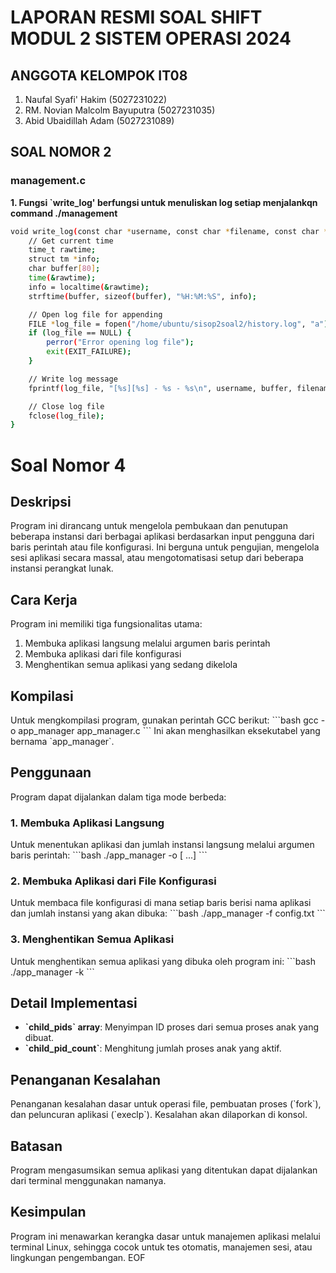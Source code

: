 # LAPORAN RESMI SOAL SHIFT MODUL 2 SISTEM OPERASI 2024
## ANGGOTA KELOMPOK IT08

1. Naufal Syafi' Hakim          (5027231022)
2. RM. Novian Malcolm Bayuputra (5027231035)
3. Abid Ubaidillah Adam         (5027231089)

## SOAL NOMOR 2

### management.c

**1. Fungsi `write_log' berfungsi untuk menuliskan log setiap menjalankqn command ./management**
```bash
void write_log(const char *username, const char *filename, const char *action) {
    // Get current time
    time_t rawtime;
    struct tm *info;
    char buffer[80];
    time(&rawtime);
    info = localtime(&rawtime);
    strftime(buffer, sizeof(buffer), "%H:%M:%S", info);

    // Open log file for appending
    FILE *log_file = fopen("/home/ubuntu/sisop2soal2/history.log", "a");
    if (log_file == NULL) {
        perror("Error opening log file");
        exit(EXIT_FAILURE);
    }

    // Write log message
    fprintf(log_file, "[%s][%s] - %s - %s\n", username, buffer, filename, action);

    // Close log file
    fclose(log_file);
}
```
# Soal Nomor 4
## Deskripsi
Program ini dirancang untuk mengelola pembukaan dan penutupan beberapa instansi dari berbagai aplikasi berdasarkan input pengguna dari baris perintah atau file konfigurasi. Ini berguna untuk pengujian, mengelola sesi aplikasi secara massal, atau mengotomatisasi setup dari beberapa instansi perangkat lunak.

## Cara Kerja
Program ini memiliki tiga fungsionalitas utama:
1. Membuka aplikasi langsung melalui argumen baris perintah
2. Membuka aplikasi dari file konfigurasi
3. Menghentikan semua aplikasi yang sedang dikelola

## Kompilasi
Untuk mengkompilasi program, gunakan perintah GCC berikut:
\`\`\`bash
gcc -o app_manager app_manager.c
\`\`\`
Ini akan menghasilkan eksekutabel yang bernama \`app_manager\`.

## Penggunaan
Program dapat dijalankan dalam tiga mode berbeda:

### 1. Membuka Aplikasi Langsung
Untuk menentukan aplikasi dan jumlah instansi langsung melalui argumen baris perintah:
\`\`\`bash
./app_manager -o <app1> <num1> [<app2> <num2> ...]
\`\`\`
### 2. Membuka Aplikasi dari File Konfigurasi
Untuk membaca file konfigurasi di mana setiap baris berisi nama aplikasi dan jumlah instansi yang akan dibuka:
\`\`\`bash
./app_manager -f config.txt
\`\`\`
### 3. Menghentikan Semua Aplikasi
Untuk menghentikan semua aplikasi yang dibuka oleh program ini:
\`\`\`bash
./app_manager -k
\`\`\`

## Detail Implementasi
- **\`child_pids\` array**: Menyimpan ID proses dari semua proses anak yang dibuat.
- **\`child_pid_count\`**: Menghitung jumlah proses anak yang aktif.

## Penanganan Kesalahan
Penanganan kesalahan dasar untuk operasi file, pembuatan proses (\`fork\`), dan peluncuran aplikasi (\`execlp\`). Kesalahan akan dilaporkan di konsol.

## Batasan
Program mengasumsikan semua aplikasi yang ditentukan dapat dijalankan dari terminal menggunakan namanya.

## Kesimpulan
Program ini menawarkan kerangka dasar untuk manajemen aplikasi melalui terminal Linux, sehingga cocok untuk tes otomatis, manajemen sesi, atau lingkungan pengembangan.
EOF

